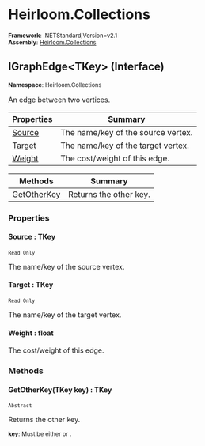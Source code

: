 # Heirloom.Collections

<small>**Framework**: .NETStandard,Version=v2.1</small>  
<small>**Assembly**: [Heirloom.Collections](../Heirloom.Collections/Heirloom.Collections.md)</small>  

## IGraphEdge\<TKey> (Interface)
<small>**Namespace**: Heirloom.Collections</sub></small>  

An edge between two vertices.

| Properties | Summary |
|------------|---------|
| [Source](#SOU993FEDB1) | The name/key of the source vertex. |
| [Target](#TARDEB13919) | The name/key of the target vertex. |
| [Weight](#WEIE098BAB2) | The cost/weight of this edge. |

| Methods | Summary |
|---------|---------|
| [GetOtherKey](#GET2FB41C95) | Returns the other key. |

### Properties

#### <a name="SOU993FEDB1"></a>Source : TKey

<small>`Read Only`</small>

The name/key of the source vertex.

#### <a name="TARDEB13919"></a>Target : TKey

<small>`Read Only`</small>

The name/key of the target vertex.

#### <a name="WEIE098BAB2"></a>Weight : float


The cost/weight of this edge.

### Methods

#### <a name="GET2FB41C95"></a>GetOtherKey(TKey key) : TKey

<small>`Abstract`</small>

Returns the other key.

<small>**key**: <param name="key"> Must be either <see cref="P:Heirloom.Collections.IGraphEdge`1.Source" /> or <see cref="P:Heirloom.Collections.IGraphEdge`1.Target" />. </param>  
</small>

